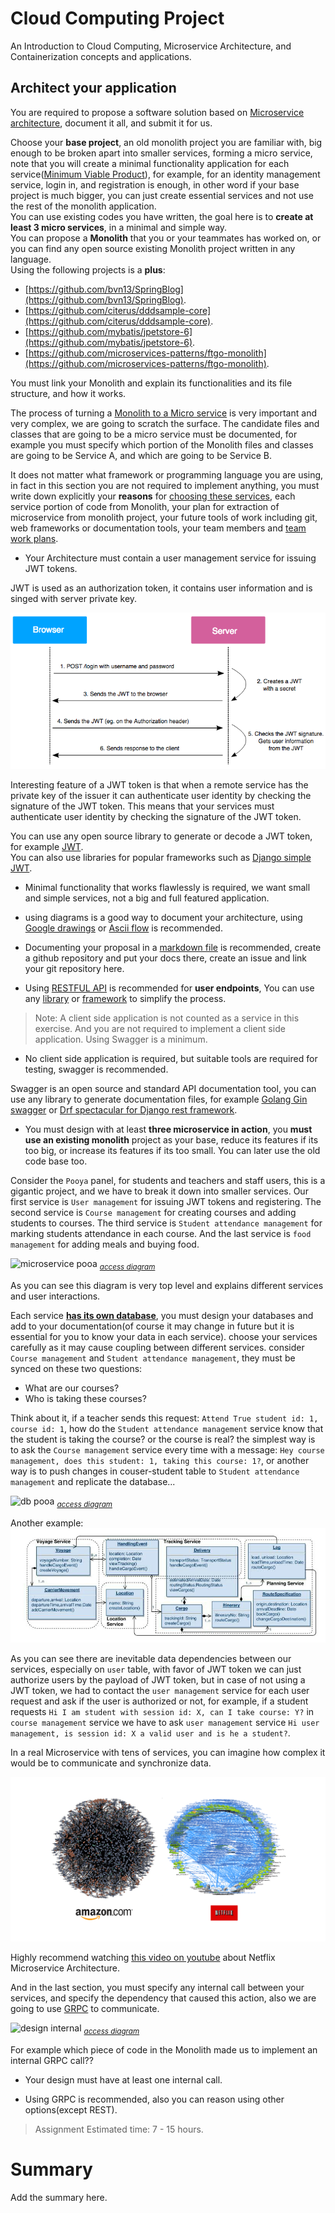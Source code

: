 # Cloud Computing Project
An Introduction to Cloud Computing, Microservice Architecture, and Containerization concepts and applications.  

## Architect your application

You are required to propose a software solution based on [Microservice architecture](https://smartbear.com/solutions/microservices/), document it all, and submit it for us.  

Choose your **base project**, an old monolith project you are familiar with, big enough to be broken apart into smaller services, forming a micro service, note that you will create a minimal functionality application for each service([Minimum Viable Product](https://www.interaction-design.org/literature/article/minimum-viable-product-mvp-and-design-balancing-risk-to-gain-reward)), for example, for an identity management service, login in, and registration is enough, in other word if your base project is much bigger, you can just create essential services and not use the rest of the monolith application.  
You can use existing codes you have written, the goal here is to **create at least 3 micro services**, in a minimal and simple way.  
You can propose a **Monolith** that you or your teammates has worked on, or you can find any open source existing Monolith project written in any language.  
Using the following projects is a **plus**:

* [https://github.com/bvn13/SpringBlog](https://github.com/bvn13/SpringBlog).  
* [https://github.com/citerus/dddsample-core](https://github.com/citerus/dddsample-core).  
* [https://github.com/mybatis/jpetstore-6](https://github.com/mybatis/jpetstore-6).  
* [https://github.com/microservices-patterns/ftgo-monolith](https://github.com/microservices-patterns/ftgo-monolith).  
 
You must link your Monolith and explain its functionalities and its file structure, and how it works.  
  
The process of turning a [Monolith to a Micro service](https://insights.sei.cmu.edu/blog/8-steps-for-migrating-existing-applications-to-microservices/) is very important and very complex, we are going to scratch the surface. The candidate files and classes that are going to be a micro service must be documented, for example you must specify which portion of the Monolith files and classes are going to be Service A, and which are going to be Service B.  

It does not matter what framework or programming language you are using, in fact in this section you are not required to implement anything, you must write down explicitly your **reasons** for [choosing these services](https://tanzu.vmware.com/content/blog/should-that-be-a-microservice-keep-these-six-factors-in-mind), each service portion of code from Monolith, your plan for extraction of microservice from monolith project, your future tools of work including git, web frameworks or documentation tools, your team members and [team work plans](https://stackoverflow.com/a/3000392/12131234).  

*  Your Architecture must contain a user management service for issuing JWT tokens.  

JWT is used as an authorization token, it contains user information and is singed with server private key.  

![JWT_tokens_EN.png](./images/JWT_tokens_EN.png)

Interesting feature of a JWT token is that when a remote service has the private key of the issuer it can authenticate user identity by checking the signature of the JWT token. This means that your services must authenticate user identity by checking the signature of the JWT token.  

You can use any open source library to generate or decode a JWT token, for example [JWT](https://github.com/golang-jwt/jwt).  
You can also use libraries for popular frameworks such as [Django simple JWT](https://github.com/jazzband/djangorestframework-simplejwt).

* Minimal functionality that works flawlessly is required, we want small and simple services, not a big and full featured application.  

* using diagrams is a good way to document your architecture, using [Google drawings](https://docs.google.com/drawings) or [Ascii flow](https://asciiflow.com/) is recommended.  

* Documenting your proposal in a [markdown file](https://www.markdownguide.org/basic-syntax/) is recommended, create a github repository and put your docs there, create an issue and link your git repository here.  


* Using [RESTFUL API](https://restfulapi.net/) is recommended for **user endpoints**, You can use any [library](https://github.com/encode/django-rest-framework) or [framework](https://github.com/tiangolo/fastapi) to simplify the process.  

> Note: A client side application is not counted as a service in this exercise. And you are not required to implement a client side application. Using Swagger is a minimum.    

* No client side application is required, but suitable tools are required for testing, swagger is recommended.  

Swagger is an open source and standard API documentation tool, you can use any library to generate documentation files, for example [Golang Gin swagger](https://github.com/swaggo/gin-swagger) or [Drf spectacular for Django rest framework](https://github.com/tfranzel/drf-spectacular).

* You must design with at least **three microservice in action**, you **must use an existing monolith** project as your base, reduce its features if its too big, or increase its features if its too small. You can later use the old code base too.  

Consider the `Pooya` panel, for students and teachers and staff users, this is a gigantic project, and we have to break it down into smaller services. Our first service is `User management` for issuing JWT tokens and registering. The second service is `Course management` for creating courses and adding students to courses. The third service is `Student attendance management` for marking students attendance in each course. And the last service is `food management` for adding meals and buying food.  

![microservice pooa](https://docs.google.com/drawings/d/e/2PACX-1vQ888AxTtVLAa4Zl2BmdrNDhGP7cakfbABJoM0qLah2cRq4c71ilakEw_DwAjWrhJPUf_NX7J5Jib7B/pub?w=1279&h=2034)
<sub>*[access diagram](https://docs.google.com/drawings/d/1PF89Usn8z90N30fwD6SbfoFoWelLuc0EhWnR4t6Go8w/edit?usp=sharing)*</sub>  

As you can see this diagram is very top level and explains different services and user interactions.  

Each service **[has its own database](https://microservices.io/patterns/data/database-per-service.html)**, you must design your databases and add to your documentation(of course it may change in future but it is essential for you to know your data in each service). choose your services carefully as it may cause coupling between different services. consider `Course management` and `Student attendance management`, they must be synced on these two questions: 

* What are our courses?  
* Who is taking these courses?  

Think about it, if a teacher sends this request: `Attend True student id: 1, course id: 1`, how do the `Student attendance management` service know that the student is taking the course? or the course is real? the simplest way is to ask the `Course management` service every time with a message: `Hey course management, does this student: 1, taking this course: 1?`, or another way is to push changes in couser-student table to `Student attendance management` and replicate the database...  

![db pooa](https://docs.google.com/drawings/d/e/2PACX-1vTAHiq34UGoWSFmmwEox8Pmfuyq12HMcque8oziAnvnbIL6VoSu2D04VruIcWOTANyb-ggXrJF4SLRT/pub?w=1576&h=1046)
<sub>*[access diagram](https://docs.google.com/drawings/d/1D9_1H81qM_k5kU7j8H3UYpFJLCSdiShI6Hi8oNGeCjs/edit?usp=sharing)*</sub>  

Another example: 
![db sample](./images/dbsample.jpeg)

As you can see there are inevitable data dependencies between our services, especially on `user` table, with favor of JWT token we can just authorize users by the payload of JWT token, but in case of not using a JWT token, we had to contact the `user management` service for each user request and ask if the user is authorized or not, for example, if a student requests `Hi I am student with session id: X, can I take course: Y?` in `course management` service we have to ask `user management` service `Hi user management, is session id: X a valid user and is he a student?`.  

In a real Microservice with tens of services, you can imagine how complex it would be to communicate and synchronize data.   

![masters of chaos](./images/chaos.webp)

Highly recommend watching [this video on youtube](https://www.youtube.com/watch?v=CZ3wIuvmHeM) about Netflix Microservice Architecture.  

And in the last section, you must specify any internal call between your services, and specify the dependency that caused this action, also we are going to use [GRPC](https://grpc.io/) to communicate.  

![design internal](https://docs.google.com/drawings/d/e/2PACX-1vTUpL4Eyl-XTZKNq84q92xZHcuOYEPADG1mQkzBuxCU-AjfdgIGWS_XOjDAQh9FyfmLOwxO5eQ4KGCo/pub?w=1415&h=799)
<sub>*[access diagram](https://docs.google.com/drawings/d/1HYA063pqDlEzRXHppd3D1u6ELBFjnc83aebRoWoSke8/edit?usp=sharing)*</sub>  

For example which piece of code in the Monolith made us to implement an internal GRPC call??  

* Your design must have at least one internal call.  

* Using GRPC is recommended, also you can reason using other options(except REST).  

> Assignment Estimated time: 7 - 15 hours.


# Summary
Add the summary here.
